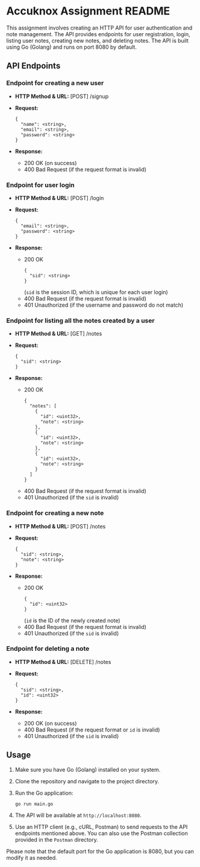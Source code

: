 # Accuknox Assignment README

This assignment involves creating an HTTP API for user authentication and note management. The API provides endpoints for user registration, login, listing user notes, creating new notes, and deleting notes. The API is built using Go (Golang) and runs on port 8080 by default.

## API Endpoints

### Endpoint for creating a new user

- **HTTP Method & URL:** [POST] /signup

- **Request:**
  ```
  {
    "name": <string>,
    "email": <string>,
    "password": <string>
  }
  ```

- **Response:**
  - 200 OK (on success)
  - 400 Bad Request (if the request format is invalid)

### Endpoint for user login

- **HTTP Method & URL:** [POST] /login

- **Request:**
  ```
  {
    "email": <string>,
    "password": <string>
  }
  ```

- **Response:**
  - 200 OK
    ```
    {
      "sid": <string>
    }
    ```
    (`sid` is the session ID, which is unique for each user login)
  - 400 Bad Request (if the request format is invalid)
  - 401 Unauthorized (if the username and password do not match)

### Endpoint for listing all the notes created by a user

- **HTTP Method & URL:** [GET] /notes

- **Request:**
  ```
  {
    "sid": <string>
  }
  ```

- **Response:**
  - 200 OK
    ```
    {
      "notes": [
        {
          "id": <uint32>,
          "note": <string>
        },
        {
          "id": <uint32>,
          "note": <string>
        },
        {
          "id": <uint32>,
          "note": <string>
        }
      ]
    }
    ```
  - 400 Bad Request (if the request format is invalid)
  - 401 Unauthorized (if the `sid` is invalid)

### Endpoint for creating a new note

- **HTTP Method & URL:** [POST] /notes

- **Request:**
  ```
  {
    "sid": <string>,
    "note": <string>
  }
  ```

- **Response:**
  - 200 OK
    ```
    {
      "id": <uint32>
    }
    ```
    (`id` is the ID of the newly created note)
  - 400 Bad Request (if the request format is invalid)
  - 401 Unauthorized (if the `sid` is invalid)

### Endpoint for deleting a note

- **HTTP Method & URL:** [DELETE] /notes

- **Request:**
  ```
  {
    "sid": <string>,
    "id": <uint32>
  }
  ```

- **Response:**
  - 200 OK (on success)
  - 400 Bad Request (if the request format or `id` is invalid)
  - 401 Unauthorized (if the `sid` is invalid)

## Usage

1. Make sure you have Go (Golang) installed on your system.

2. Clone the repository and navigate to the project directory.

3. Run the Go application:
   ```
   go run main.go
   ```

4. The API will be available at `http://localhost:8080`.

5. Use an HTTP client (e.g., cURL, Postman) to send requests to the API endpoints mentioned above. You can also use the Postman collection provided in the `Postman` directory.

Please note that the default port for the Go application is 8080, but you can modify it as needed.